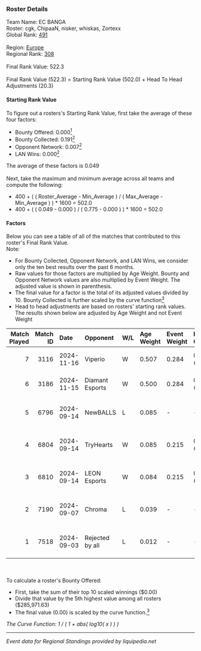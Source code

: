 ### Roster Details<br />
Team Name: EC BANGA<br />
Roster: cgk, ChipaaN, nisker, whiskas, Zortexx<br />
Global Rank: [491](../../standings_global_2025_02_28.md)<br />
<br />
Region: [Europe]( ../../standings_europe_2025_02_28.md)<br />
Regional Rank: [308]( ../../standings_europe_2025_02_28.md)<br />
<br />
Final Rank Value:  522.3<br />
<br />
Final Rank Value (522.3) = Starting Rank Value (502.0) + Head To Head Adjustments (20.3)<br />

#### Starting Rank Value<br />
To figure out a rosters's Starting Rank Value, first take the average of these four factors:<br />
- Bounty Offered: 0.000[<sup>1</sup>](#table2)
- Bounty Collected: 0.191[<sup>2</sup>](#table1)
- Opponent Network: 0.007[<sup>2</sup>](#table1)
- LAN Wins: 0.000[<sup>2</sup>](#table1)

The average of these factors is 0.049<br />
<br />
Next, take the maximum and minimum average across all teams and compute the following:<br />
- 400 + ( ( Roster_Average - Min_Average ) / ( Max_Average - Min_Average ) ) * 1600 = 502.0
- 400 + ( ( 0.049 - 0.000 ) / ( 0.775 - 0.000 ) ) * 1600 = 502.0


#### Factors<br />
Below you can see a table of all of the matches that contributed to this roster's Final Rank Value.<br />
Note:<br />

- For Bounty Collected, Opponent Network, and LAN Wins, we consider only the ten best results over the past 6 months.
- Raw values for those factors are multiplied by Age Weight. Bounty and Opponent Network values are also multiplied by Event Weight. The adjusted value is shown in parenthesis.
- The final value for a factor is the total of its adjusted values divided by 10. Bounty Collected is further scaled by the curve function[<sup>3</sup>](#curveFunction)
- Head to head adjustments are based on rosters' starting rank values. The results shown below are adjusted by Age Weight and not Event Weight
<span id="table1"></span><br />


| Match Played | Match ID | Date       | Opponent        | W/L | Age Weight | Event Weight | Bounty Collected | Opponent Network | LAN Wins  | H2H Adj. | Roster                                           |
| -: | -: | :- | :- | :- | :- | :- | :- | :- | :- | -: | :- |
|            7 |     3116 | 2024-11-16 | Viperio         | W   | 0.507      | 0.284        | 0.002 (0.000)    | 0.444 (0.064)    | 0 (0.000) |    12.68 | cgk, ChipaaN, nisker, whiskas, Zortexx           |
|            6 |     3186 | 2024-11-15 | Diamant Esports | W   | 0.500      | 0.284        | 0.000 (0.000)    | 0.000 (0.000)    | 0 (0.000) |     5.50 | cgk, ChipaaN, nisker, whiskas, Zortexx           |
|            5 |     6796 | 2024-09-14 | NewBALLS        | L   | 0.085      | -            | -                | -                | -         |    -0.77 | ChipaaN, ComputerGeeK, discplex, nisker, Zortexx |
|            4 |     6804 | 2024-09-14 | TryHearts       | W   | 0.085      | 0.215        | 0.000 (0.000)    | 0.004 (0.000)    | 0 (0.000) |     1.20 | ChipaaN, ComputerGeeK, discplex, nisker, Zortexx |
|            3 |     6810 | 2024-09-14 | LEON Esports    | W   | 0.084      | 0.215        | 0.012 (0.000)    | 0.297 (0.005)    | 0 (0.000) |     2.24 | ChipaaN, ComputerGeeK, discplex, nisker, Zortexx |
|            2 |     7190 | 2024-09-07 | Chroma          | L   | 0.039      | -            | -                | -                | -         |    -0.31 | ChipaaN, ComputerGeeK, discplex, nisker, Zortexx |
|            1 |     7518 | 2024-09-03 | Rejected by all | L   | 0.012      | -            | -                | -                | -         |    -0.21 | ChipaaN, ComputerGeeK, discplex, nisker, Zortexx |

<br />
<span id="table2"></span><br />
To calculate a roster's Bounty Offered:<br />

- First, take the sum of their top 10 scaled winnings ($0.00)
- Divide that value by the 5th highest value among all rosters ($285,971.63)
- The final value (0.00) is scaled by the curve function.[<sup>3</sup>](#curveFunction)

<span id="curveFunction"></span>_The Curve Function: 1 / ( 1 + abs( log10( x ) ) )_<br />

---
_Event data for Regional Standings provided by liquipedia.net_<br />
